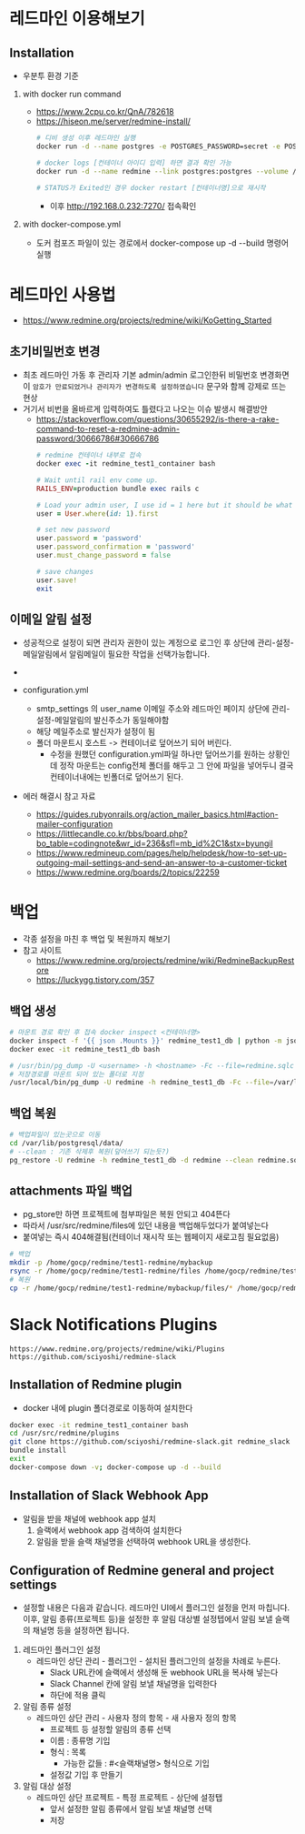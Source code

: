 # 레드마인 이용해보기
## Installation
- 우분투 환경 기준
1. with docker run command
    - https://www.2cpu.co.kr/QnA/782618
    - https://hiseon.me/server/redmine-install/
        ```bash
        # 디비 생성 이후 레드마인 실행
        docker run -d --name postgres -e POSTGRES_PASSWORD=secret -e POSTGRES_USER=redmine postgres

        # docker logs [컨테이너 아이디 입력] 하면 결과 확인 가능
        docker run -d --name redmine --link postgres:postgres --volume /data:/data --publish 7270:3000 redmine
        
        # STATUS가 Exited인 경우 docker restart [컨테이너명]으로 재시작
        ```
        - 이후 http://192.168.0.232:7270/ 접속확인

1. with docker-compose.yml
    - 도커 컴포즈 파일이 있는 경로에서 docker-compose up -d --build 명령어 실행

# 레드마인 사용법
- https://www.redmine.org/projects/redmine/wiki/KoGetting_Started

## 초기비밀번호 변경
- 최초 레드마인 가동 후 관리자 기본 admin/admin 로그인한뒤 비밀번호 변경화면이 `암호가 만료되었거나 관리자가 변경하도록 설정하였습니다` 문구와 함께 강제로 뜨는 현상
- 거기서 비번을 올바르게 입력하여도 틀렸다고 나오는 이슈 발생시 해결방안
    - https://stackoverflow.com/questions/30655292/is-there-a-rake-command-to-reset-a-redmine-admin-password/30666786#30666786
        ```ruby
        # redmine 컨테이너 내부로 접속
        docker exec -it redmine_test1_container bash
        
        # Wait until rail env come up.
        RAILS_ENV=production bundle exec rails c

        # Load your admin user, I use id = 1 here but it should be what you have found in step 1 
        user = User.where(id: 1).first

        # set new password
        user.password = 'password'
        user.password_confirmation = 'password'
        user.must_change_password = false

        # save changes
        user.save!
        exit
        ```

## 이메일 알림 설정
- 성공적으로 설정이 되면 관리자 권한이 있는 계정으로 로그인 후 상단에 관리-설정-메일알림에서 알림메일이 필요한 작업을 선택가능합니다.
- 
- configuration.yml
    - smtp_settings 의 user_name 이메일 주소와 레드마인 페이지 상단에 관리-설정-메일알림의 발신주소가 동일해야함
    - 해당 메일주소로 발신자가 설정이 됨
    - 폴더 마운트시 호스트 -> 컨테이너로 덮어쓰기 되어 버린다.
        - 수정을 원했던 configuration.yml파일 하나만 덮어쓰기를 원하는 상황인데 정작 마운트는 config전체 폴더를 해두고 그 안에 파일을 넣어두니 결국 컨테이너내에는 빈폴더로 덮어쓰기 된다.

- 에러 해결시 참고 자료
    - https://guides.rubyonrails.org/action_mailer_basics.html#action-mailer-configuration
    - https://littlecandle.co.kr/bbs/board.php?bo_table=codingnote&wr_id=236&sfl=mb_id%2C1&stx=byungil
    - https://www.redmineup.com/pages/help/helpdesk/how-to-set-up-outgoing-mail-settings-and-send-an-answer-to-a-customer-ticket
    - https://www.redmine.org/boards/2/topics/22259

# 백업
- 각종 설정을 마친 후 백업 및 복원까지 해보기
- 참고 사이트
    - https://www.redmine.org/projects/redmine/wiki/RedmineBackupRestore
    - https://luckygg.tistory.com/357

## 백업 생성
```sh
# 마운트 경로 확인 후 접속 docker inspect <컨테이너명>
docker inspect -f '{{ json .Mounts }}' redmine_test1_db | python -m json.tool
docker exec -it redmine_test1_db bash

# /usr/bin/pg_dump -U <username> -h <hostname> -Fc --file=redmine.sqlc <redmine_database>
# 저장경로를 마운트 되어 있는 폴더로 지정
/usr/local/bin/pg_dump -U redmine -h redmine_test1_db -Fc --file=/var/lib/postgresql/data/redmine.sqlc redmine
```

## 백업 복원
```sh
# 백업파일이 있는곳으로 이동
cd /var/lib/postgresql/data/
# --clean : 기존 삭제후 복원(덮어쓰기 되는듯?)
pg_restore -U redmine -h redmine_test1_db -d redmine --clean redmine.sqlc
```

## attachments 파일 백업
- pg_store만 하면 프로젝트에 첨부파일은 복원 안되고 404뜬다
- 따라서 /usr/src/redmine/files에 있던 내용을 백업해두었다가 붙여넣는다
- 붙여넣는 즉시 404해결됨(컨테이너 재시작 또는 웹페이지 새로고침 필요없음)
```bash
# 백업
mkdir -p /home/gocp/redmine/test1-redmine/mybackup
rsync -r /home/gocp/redmine/test1-redmine/files /home/gocp/redmine/test1-redmine/mybackup
# 복원
cp -r /home/gocp/redmine/test1-redmine/mybackup/files/* /home/gocp/redmine/test1-redmine/files
```

# Slack Notifications Plugins
    https://www.redmine.org/projects/redmine/wiki/Plugins
    https://github.com/sciyoshi/redmine-slack
## Installation of Redmine plugin 
- docker 내에 plugin 폴더경로로 이동하여 설치한다
```bash
docker exec -it redmine_test1_container bash
cd /usr/src/redmine/plugins
git clone https://github.com/sciyoshi/redmine-slack.git redmine_slack
bundle install
exit
docker-compose down -v; docker-compose up -d --build
```

## Installation of Slack Webhook App
- 알림을 받을 채널에 webhook app 설치
    1. 슬랙에서 webhook app 검색하여 설치한다
    1. 알림을 받을 슬랙 채널명을 선택하여 webhook URL을 생성한다.

## Configuration of Redmine general and project settings
- 설정할 내용은 다음과 같습니다. 레드마인 UI에서 플러그인 설정을 먼저 마칩니다. 이후, 알림 종류(프로젝트 등)을 설정한 후 알림 대상별 설정텝에서 알림 보낼 슬랙의 채널명 등을 설정하면 됩니다.
1. 레드마인 플러그인 설정
    - 레드마인 상단 관리 - 플러그인 - 설치된 플러그인의 설정을 차례로 누른다.
        - Slack URL칸에 슬랙에서 생성해 둔 webhook URL을 복사해 넣는다
        - Slack Channel 칸에 알림 보낼 채널명을 입력한다
        - 하단에 적용 클릭
1. 알림 종류 설정
    - 레드마인 상단 관리 - 사용자 정의 항목 - 새 사용자 정의 항목
        - 프로젝트 등 설정할 알림의 종류 선택
        - 이름 : 종류명 기입
        - 형식 : 목록
            - 가능한 값들 : #<슬랙채널명> 형식으로 기입
        - 설정값 기입 후 만들기
1. 알림 대상 설정
    - 레드마인 상단 프로젝트 - 특정 프로젝트 - 상단에 설정탭
        - 앞서 설정한 알림 종류에서 알림 보낼 채널명 선택
        - 저장